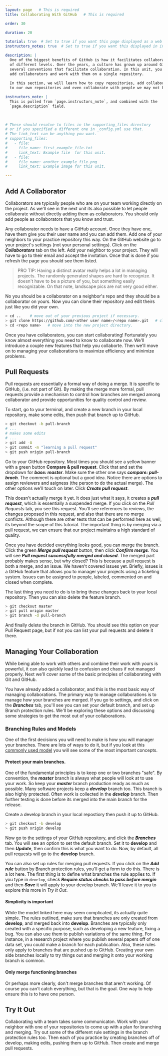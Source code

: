 ```yaml
---
layout: page   # This is required
title: Collaborating With GitHub   # This is required

order: 30

duration: 20

tutorial: true  # Set to true if you want this page displayed as a web page
instructors_notes: true  # Set to true if you want this displayed in instructors notes

description: |
  One of the biggest benefits of GitHub is how it facilitates collaboration on a number
  of different levels. Over the years, a culture has grown up around GitHub that specifies 
  several conventions that facilitate collaboration. In this unit, you learn how to 
  add collaborators and work with them on a single repository.
  
  In this section, we will learn how to copy repositories, add collaborators
  to our own repositories and even collaborate with people we may not know at all. 

instructors_note: |
  This is pulled from `page.instructors_note`, and combined with the 
  `page.description` field.
  

  
# These should resolve to files in the supporting_files directory
# or if you specified a different one in _config.yml use that.
# The link_text can be anything you want.
# supporting_files:
#   - file:
#     file_name: first_example_file.txt
#     link_text: Example file  for this unit.
#   - file:
#     file_name: another_example_file.png
#     link_text: Example image for this unit.

---
```


## Add A Collaborator

Collaborators are typically people who are on your team working directly on the project. As we'll see in the next unit
its also possible to let people collaborate without directly adding them as collaborators. You should only add people 
as collaborators that you know and trust.

Any collaborator needs to have a GitHub account. Once they have one, have them give you their user name and you can add them. Add one 
of your neighbors to your practice repository this way. On the GitHub website go to your project's settings (not your personal settings). Click
on the **_Collaborators_** tab on the left. Add your neighbor to your project. They will have to go to their email and accept the invitation. Once that is 
done if you refresh the page you should see them listed.

> PRO TIP: Having a distinct avatar really helps a lot in managing projects. The randomly generated shapes are hard to recognize. It doesn't have
>          to be a picture of you, but something easily recognizable. On that note, landscape pics are not very good either.

No you should be a collaborator on a neighbor's repo and they should be a collaborator on yours. Now you can clone their repository 
and edit theirs just like you did your own.

```bash 
> cd ..    # move out of your previous project if necessary.
> git clone https://github.com/<other user name>/<repo name>.git   # close the repo
> cd <repo name>   # move into the new project directory.
```

Once you have collaborators, you can start collaborating! Fortunately you know almost everything you need to know to collaborate now. 
We'll introduce a couple new features that help you collaborte. Then we'll move on to managing your collaborations to maximize efficiency and minimize problems.

## Pull Requests

Pull requests are essentially a formal way of doing a merge. It is specific to GitHub, (i.e. not part of Git). By making the merge more formal, pull requests provide a mechanism 
to control how branches are merged among collaborator and provide opportunities for quality control and review.

To start, go to your terminal, and create a new branch in your local repository, make some edits, then push that branch up to GitHub.

```bash
> git checkout -b pull-branch
# ...
# makes some edits
# ...
> git add -A
> git commit -m "learning a pull request"
> git push origin pull-branch 
```

Go to your GitHub repository. Most times you should see a yellow banner with a green button **Compare & pull request**. Click that and set the dropdown for **_base: master_**. Make
sure the other one says **_compare: pull-brach_**. The comment is optional but a good idea. Notice there are options to assign reviewers and asigness (the person to do the actual merge). The other options
we'll touch on later. Click **_Create pull request_**. 

This doesn't actually merge it yet. It does just what it says, it creates a **_pull request_**, which is essentially a suspended merge. If you click on the *Pull Requests* tab, you see this request. 
You'll see references to reviews, the changes proposed in this request, and also that there are no merge conflicts. Although there are other tests that can be performed here as well, its beyond the scope of this tutorial. The important 
thing is by merging via a pull request, we can ensure that our project maintains a high standard of quality.

Once you have decided everything looks good, you can merge the branch. Click the green **_Merge pull request_** button, then click **_Confirm merge_**. You will see 
**_Pull request successfully merged and closed_**. The merged part probably makes sense, but why closed? This is because a pull request is both a merge, and an issue. We haven't covered issues yet. Briefly,
issues is a GitHub feature that allows you to manager your projects using a ticketing system. Issues can be assigned to people, labeled, commented on and closed when complete.


The last thing you need to do is to bring these changes back to your local repository. Then you can also delete the feature branch.

```bash
> git checkout master
> git pull origin master
> git branch -d pull-branch 
```

And finally delete the branch in GitHub. You should see this option on your Pull Request page, but if not you can list your pull requests and delete it there.



## Managing Your Collaboration


While being able to work with others and combine their work with yours is powerful, it can also quickly lead to confusion and chaos if not managed properly. Next we'll cover 
some of the basic principles of collaborating with Git and GitHub. 

You have already added a collaborator, and this is the most basic way of managing collaborations. The primary way to manage collaborations is to manage how your branches 
are merged. If you go to settings, and click on the **_Branches_** tab, you'll see you can set your default branch, and set up Branch protection rules. We'll be exploring these 
options and discussing some strategies to get the most out of your collaborations.



### Branching Rules and Models

One of the first decisions you will need to make is how you will manager your branches. There are lots of ways to do it, but if you look at this 
[commonly used model](https://nvie.com/posts/a-successful-git-branching-model/) you will see some of the most important concepts.

#### Protect your main branches. 

One of the fundamental principles is to keep one or two branches "safe". By convention, the **_master_** branch is always what people will look at to use 
your work. So keep your **_master_** branch production ready as much as possible. Many software projects keep a **_develop_** branch too. This branch is also 
highly protected. Often work is collected in the **_develop_** branch. Then further testing is done before its merged into the main branch for the release. 

Create a develop branch in your local repostiory then push it up to GitHub.

```bash
> git checkout -b develop
> git push origin develop 
```

Now go to the settings of your GitHub repository, and click the **_Branches_** tab. You will see an option to set the default branch. Set it to **develop** and then **_Update_**, then 
confirm this is what you want to do. Now, by default, all pull requests will go to the **develop** branch. 

You can also set up rules for merging pull requests. If you click on the **_Add rule_** button by Branch protection rules, you'll get a form to do this. There is a lot here. The first 
thing is to define what branches the rule applies to. If you type in `develop`, check **_Require status checks to pass before mergin_** and then **_Save_** it will apply to your develop branch. 
We'll leave it to you to explore this more in *Try It Out*.


#### Simplicity is important

While the model linked here may seem complicated, its actually quite simple. The rules outlined, make sure that branches are only created from **develop**, and merged back into **develop**.
Branches are typically only created with a specific purpose, such as developing a new feature, fixing a bug. You can also use them to publish variations of the same thing. For instance,
in a research project where you publish several papers off of one data set, you could make a branch for each publication. Also, these rules only apply to branches that are pushed up to GitHub.
Creating your own side branches locally to try things out and merging it onto your working branch is common.


#### Only merge functioning branches

Or perhaps more clearly, don't merge branches that aren't working. Of course you can't catch everything, but that is the goal. One way to help ensure this is to have one person.


## Try It Out

Collaborating with a team takes some communicaton. Work with your neighbor with one of your repositories to come up with a plan for branching and merging. Try out some of the
different rule settings in the branch protection rules too. Then each of you practice by creating branches off of develop, making edits, pushing them up to GitHub. Then create and
merge pull requests. 







